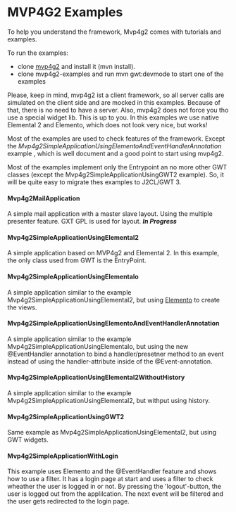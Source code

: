 # MVP4G2 Examples
To help you understand the framework, Mvp4g2 comes with tutorials and examples. 

To run the examples:

* clone [mvp4g2](https://github.com/mvp4g/mvp4g2) and install it (mvn install).
* clone mvp4g2-examples and run mvn gwt:devmode to start one of the examples

Please, keep in mind, mvp4g2 ist a client framework, so all server calls are simulated on the client side and are mocked in this examples. Because of that, there is no need to have a server. Also, mvp4g2 does not force you tho use a special widget lib. This is up to you. In this examples we use native Elemental 2 and Elemento, which does not look very nice, but works!

Most of the examples are used to check features of the framework. Except the *Mvp4g2SimpleApplicationUsingElementoAndEventHandlerAnnotation* example , which is well document and a good point to start using mvp4g2.

Most of the examples implement only the Entrypoint an no more other GWT classes (except the Mvp4g2SimpleApplicationUsingGWT2 example). So, it will be quite easy to migrate thes examples to J2CL/GWT 3.

#### Mvp4g2MailApplication
A simple mail application with a master slave layout. Using the multiple presenter feature. GXT GPL is used for layout. ***In Progress***

#### Mvp4g2SimpleApplicationUsingElemental2
A simple application based on MVP4g2 and Elemental 2. In this example, the only class used from GWT is the EntryPoint. 

#### Mvp4g2SimpleApplicationUsingElementalo
A simple application similar to the example Mvp4g2SimpleApplicationUsingElemental2, but using [Elemento](https://github.com/hal/elemento) to create the views.

#### Mvp4g2SimpleApplicationUsingElementoAndEventHandlerAnnotation
A simple application similar to the example Mvp4g2SimpleApplicationUsingElementalo, but using the new @EventHandler annotation to bind a handler/presetner method to an event instead of using the handler-attribute inside of the @Event-annotation.

#### Mvp4g2SimpleApplicationUsingElemental2WithoutHistory
A simple application similar to the example Mvp4g2SimpleApplicationUsingElemental2, but withput using history.

#### Mvp4g2SimpleApplicationUsingGWT2
Same example as Mvp4g2SimpleApplicationUsingElemental2, but using GWT widgets.

#### Mvp4g2SimpleApplicationWithLogin
This example uses Elemento and the @EventHandler feature and shows how to use a filter. It has a login page at start and uses a filter to check wheather the user is logged in or not. By pressing the 'logout'-button, the user is logged out from the applilcation. The next event will be filtered and the user gets redirected to the login page.
